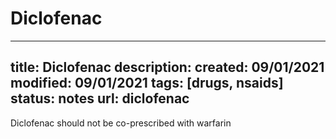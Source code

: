 # Diclofenac

---
title: Diclofenac
description: 
created: 09/01/2021
modified: 09/01/2021
tags: [drugs, nsaids]
status: notes
url: diclofenac
---

Diclofenac should not be co-prescribed with warfarin

<!-- {BearID:7CCE9C5B-EAEE-4613-83ED-365CA7EF643A-414-00006EF98D70CA07} -->

